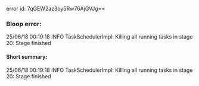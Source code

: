 error id: 7qGEW2az3oy5Rw76AjGVJg==
### Bloop error:

25/06/18 00:19:18 INFO TaskSchedulerImpl: Killing all running tasks in stage 20: Stage finished
#### Short summary: 

25/06/18 00:19:18 INFO TaskSchedulerImpl: Killing all running tasks in stage 20: Stage finished
